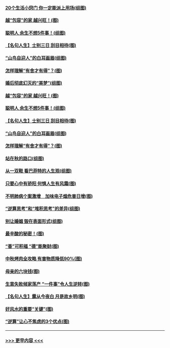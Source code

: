 #### [20个生活小窍门 你一定能派上用场(组图)](../pages/p8/907510.md?t=09160811) 
#### [越“包容”的家 越兴旺！(图)](../pages/p8/907328.md?t=09160811) 
#### [聪明人 余生不想5件事！(组图)](../pages/p8/907364.md?t=09160811) 
#### [【名句人生】士别三日 刮目相待(图)](../pages/p8/906988.md?t=09160811) 
#### [“山鸟自迎人”的白耳画眉(组图)](../pages/p8/907332.md?t=09160811) 
#### [怎样理解“有舍才有得”？(图)](../pages/p8/906872.md?t=09160811) 
#### [婚后彻底幻灭的“美梦”(组图)](../pages/p8/907500.md?t=09160811) 
#### [越“包容”的家 越兴旺！(图)](../pages/p8/907328.md?t=09160811) 
#### [聪明人 余生不想5件事！(组图)](../pages/p8/907364.md?t=09160811) 
#### [【名句人生】士别三日 刮目相待(图)](../pages/p8/906988.md?t=09160811) 
#### [“山鸟自迎人”的白耳画眉(组图)](../pages/p8/907332.md?t=09160811) 
#### [怎样理解“有舍才有得”？(图)](../pages/p8/906872.md?t=09160811) 
#### [站在秋的路口(组图)](../pages/p8/906914.md?t=09160811) 
#### [从一双鞋 看巴菲特的人生观(组图)](../pages/p8/907311.md?t=09160811) 
#### [只要心中有骄阳 何惧人生有风霜(图)](../pages/p8/907320.md?t=09160811) 
#### [不明肺病个案激增　加味电子烟危害日增(图)](../pages/p8/907307.md?t=09160811) 
#### [“逆算思考”和“堆积思考”的差异(组图)](../pages/p8/907229.md?t=09160811) 
#### [别让婚姻 毁在表面形式(组图)](../pages/p8/907118.md?t=09160811) 
#### [最辛酸的秘密！(图)](../pages/p8/906327.md?t=09160811) 
#### [“善”可积福 “德”能聚财(图)](../pages/p8/906906.md?t=09160811) 
#### [中秋烤肉全攻略 有害物质降低90%(图)](../pages/p8/907227.md?t=09160811) 
#### [母亲的六块钱(图)](../pages/p8/907107.md?t=09160811) 
#### [生意失败倾家荡产 “一件事”令人生逆转(图)](../pages/p8/907101.md?t=09160811) 
#### [【名句人生】露从今夜白 月是故乡明(图)](../pages/p8/906558.md?t=09160811) 
#### [好风水的重要“关键”(图)](../pages/p8/907087.md?t=09160811) 
#### [“逆算”让心不焦虑的3个优点(图)](../pages/p8/907070.md?t=09160811) 

----
#### [ >>> 更早内容 <<< ](../indexes/p8-earlier.md)
